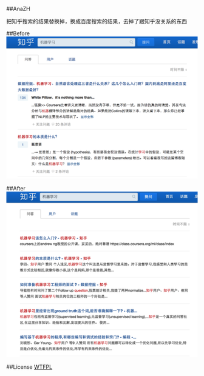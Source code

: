 ##AnaZH

把知乎搜索的结果替换掉，换成百度搜索的结果，去掉了跟知乎没关系的东西

##Before
![img](https://raw.githubusercontent.com/justdark/ZhiHuSearch/master/before.png)


##After
![img](https://raw.githubusercontent.com/justdark/ZhiHuSearch/master/after.png)


##License
[WTFPL](http://www.wtfpl.net/)
